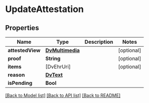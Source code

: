 # UpdateAttestation

## Properties
Name | Type | Description | Notes
------------ | ------------- | ------------- | -------------
**attestedView** | [**DvMultimedia**](DvMultimedia.md) |  | [optional] 
**proof** | **String** |  | [optional] 
**items** | [DvEhrUri] |  | [optional] 
**reason** | [**DvText**](DvText.md) |  | 
**isPending** | **Bool** |  | 

[[Back to Model list]](../README.md#documentation-for-models) [[Back to API list]](../README.md#documentation-for-api-endpoints) [[Back to README]](../README.md)


